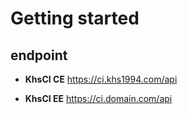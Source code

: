 # Getting started

## endpoint

* **KhsCI CE** https://ci.khs1994.com/api

* **KhsCI EE** https://ci.domain.com/api
